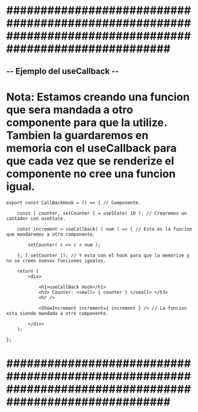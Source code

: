 # ######################################################################################################### #


## -- Ejemplo del useCallback -- ##


# Nota: Estamos creando una funcion que sera mandada a otro componente para que la utilize. Tambien la guardaremos en memoria con el useCallback para que cada vez que se renderize el componente no cree una funcion igual.


    export const CallBackHook = () => { // Componente.

        const [ counter, setCounter ] = useState( 10 ); // Crearemos un contador con useState.

        const increment = useCallback( ( num ) => { // Esta es la funcion que mandaremos a otro componente.

            setCounter( c => c + num );

        }, [ setCounter ]); // Y esta con el hook para que la memorize y no se creen nuevas funciones iguales.

        return (
            <div>

                <h1>useCallBack Hook</h1>
                <h3> Counter: <small> { counter } </small> </h3>
                <hr />

                <ShowIncrement increment={ increment } /> // La funcion esta siendo mandada a otro componente.

            </div>
        );

    };


# ######################################################################################################### #
